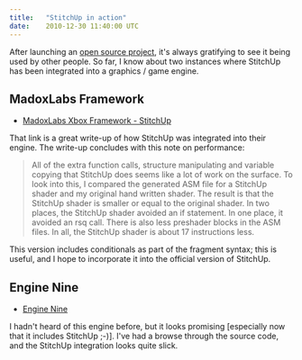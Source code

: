 ```yaml
---
title:   "StitchUp in action"
date:    2010-12-30 11:40:00 UTC
---
```


After launching an [open source project](/blog/archive/2010/11/13/introducing-stitchup-generating-shaders-from-hlsl-shader-fragments), it's always gratifying to see it being used by other people. So far, I know about two instances where StitchUp has been integrated into a graphics / game engine.

## MadoxLabs Framework

* [MadoxLabs Xbox Framework - StitchUp](http://madox.ca/mediawiki/index.php/XBox:Framework:StitchUp)

That link is a great write-up of how StitchUp was integrated into their engine. The write-up concludes with this note on performance:

> All of the extra function calls, structure manipulating and variable copying that StitchUp does seems like a lot of work on the surface. To look into this, I compared the generated ASM file for a StitchUp shader and my original hand written shader. The result is that the StitchUp shader is smaller or equal to the original shader. In two places, the StitchUp shader avoided an if statement. In one place, it avoided an rsq call. There is also less preshader blocks in the ASM files. In all, the StitchUp shader is about 17 instructions less.

This version includes conditionals as part of the fragment syntax; this is useful, and I hope to incorporate it into the official version of StitchUp.

## Engine Nine

* [Engine Nine](http://nine.codeplex.com/)

I hadn't heard of this engine before, but it looks promising [especially now that it includes StitchUp ;-)]. I've had a browse through the source code, and the StitchUp integration looks quite slick.